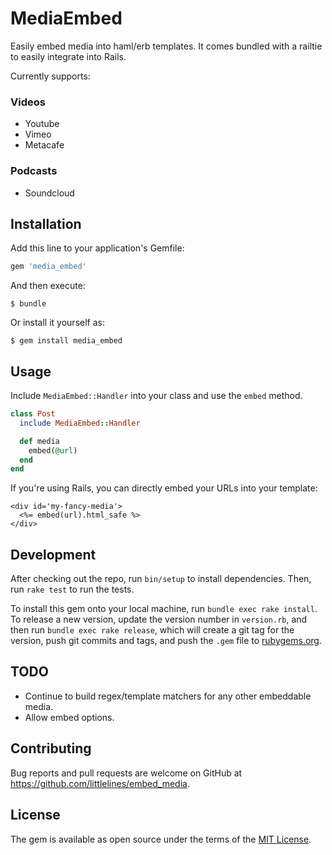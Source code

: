 # MediaEmbed

Easily embed media into haml/erb templates. It comes bundled with a railtie to
easily integrate into Rails.

Currently supports:

### Videos

+ Youtube
+ Vimeo
+ Metacafe

### Podcasts

+ Soundcloud

## Installation

Add this line to your application's Gemfile:

```ruby
gem 'media_embed'
```

And then execute:

    $ bundle

Or install it yourself as:

    $ gem install media_embed

## Usage

Include `MediaEmbed::Handler` into your class and use the `embed` method.

```ruby
class Post
  include MediaEmbed::Handler

  def media
    embed(@url)
  end
end
```

If you're using Rails, you can directly embed your URLs into your template:

```erb
<div id='my-fancy-media'>
  <%= embed(url).html_safe %>
</div>
```

## Development

After checking out the repo, run `bin/setup` to install dependencies. Then, run
`rake test` to run the tests.

To install this gem onto your local machine, run `bundle exec rake install`. To
release a new version, update the version number in `version.rb`, and then run
`bundle exec rake release`, which will create a git tag for the version, push git
commits and tags, and push the `.gem` file
to [rubygems.org](https://rubygems.org).

## TODO

+ Continue to build regex/template matchers for any other embeddable media.
+ Allow embed options.

## Contributing

Bug reports and pull requests are welcome on GitHub at https://github.com/littlelines/embed_media.

## License

The gem is available as open source under the terms of the [MIT License](http://opensource.org/licenses/MIT).
